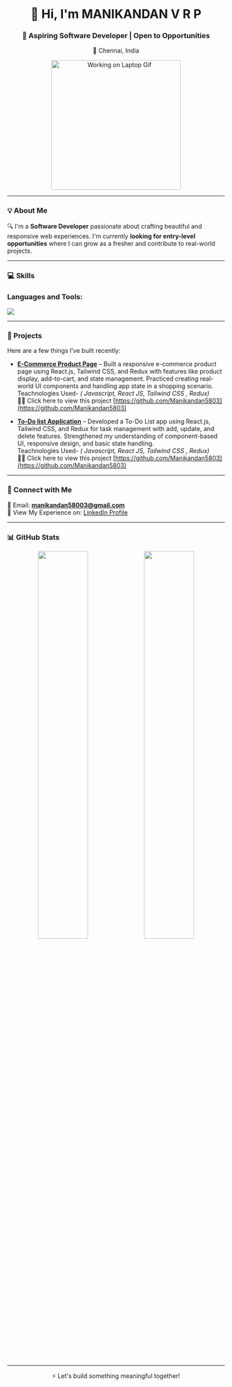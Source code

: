 <h1 align="center">👋 Hi, I'm MANIKANDAN V R P </h1>
<h3 align="center">🚀 Aspiring Software Developer | Open to Opportunities</h3>
<p align="center">
   📍 Chennai, India
</p>

<p align="center">
  <img src="https://media.giphy.com/media/qgQUggAC3Pfv687qPC/giphy.gif" width="300" alt="Working on Laptop Gif">
</p>

---

### 💡 About Me

🔍 I'm a **Software Developer** passionate about crafting beautiful and responsive web experiences.
 I'm currently **looking for entry-level opportunities** where I can grow as a fresher and contribute to real-world projects.

---

### 💻 Skills

<h3 align="left">Languages and Tools:</h3>

<p align="left">
<img src="https://skillicons.dev/icons?i=html,css,javascript,react,tailwind,vscode,github,git,npm,vite" />
   
</p>





---

### 📁 Projects

Here are a few things I’ve built recently:

- **[E-Commerce Product Page](#)** – Built a responsive e-commerce product page using React.js, Tailwind CSS, and Redux with features like product display, add-to-cart, and state management.
Practiced creating real-world UI components and handling app state in a shopping scenario.
 <br/> Teachnologies Used- *( Javascript, React JS, Tailwind CSS , Redux)*
<br/>👨‍💻 Click here to view this project [https://github.com/Manikandan5803](https://github.com/Manikandan5803)

- **[To-Do list Application](#)** – Developed a To-Do List app using React.js, Tailwind CSS, and Redux for task management with add, update, and delete features.
Strengthened my understanding of component-based UI, responsive design, and basic state handling.
<br/> Teachnologies Used- *( Javascript, React JS, Tailwind CSS , Redux)*
<br/>👨‍💻 Click here to view this project [https://github.com/Manikandan5803](https://github.com/Manikandan5803)
---

### 🔗 Connect with Me

📧 Email: **manikandan58003@gmail.com**  
📄 View My Experience on: [LinkedIn Profile](https://www.linkedin.com/in/manikandan-v-r-p-822b8526b/)

---

### 📊 GitHub Stats

<p align="center">
 <img src="https://github-readme-stats.vercel.app/api?username=Manikandan5803&show_icons=true&theme=tokyonight" width="48%" />
  <img src="https://github-readme-stats.vercel.app/api/top-langs/?username=Manikandan5803&layout=compact&theme=tokyonight" width="48%" />
</p>

---

<p align="center">
  ⚡ Let's build something meaningful together!
</p>
